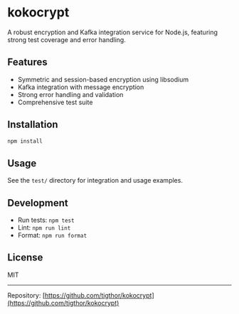 # kokocrypt

A robust encryption and Kafka integration service for Node.js, featuring strong test coverage and error handling.

## Features
- Symmetric and session-based encryption using libsodium
- Kafka integration with message encryption
- Strong error handling and validation
- Comprehensive test suite

## Installation

```bash
npm install
```

## Usage

See the `test/` directory for integration and usage examples.

## Development

- Run tests: `npm test`
- Lint: `npm run lint`
- Format: `npm run format`

## License

MIT

---

Repository: [https://github.com/tigthor/kokocrypt](https://github.com/tigthor/kokocrypt)
